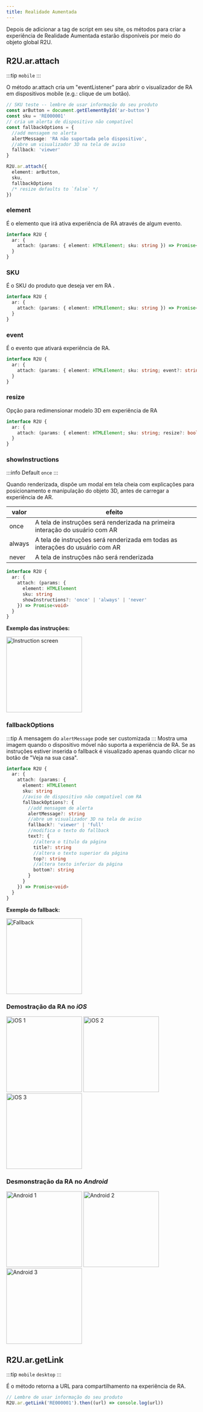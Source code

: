 ```yaml
---
title: Realidade Aumentada
---
```


Depois de adicionar a tag de script em seu site, os métodos para criar a experiência de Realidade Aumentada estarão disponíveis por meio do objeto global R2U.

## R2U.ar.attach

:::tip `mobile`
:::

O método ar.attach cria um "eventListener" para abrir o visualizador de RA em dispositivos mobile (e.g.: clique de um botão).

```typescript
// SKU teste -- lembre de usar informação do seu produto
const arButton = document.getElementById('ar-button')
const sku = 'RE000001'
// cria um alerta de dispositivo não compatível
const fallbackOptions = {
  //add mensagem no alerta
  alertMessage: 'RA não suportada pelo dispositivo',
  //abre um visualizador 3D na tela de aviso
  fallback: 'viewer'
}

R2U.ar.attach({
  element: arButton,
  sku,
  fallbackOptions
  /* resize defaults to `false` */
})
```

### element

É o elemento que irá ativa experiência de RA através de algum evento.

```typescript
interface R2U {
  ar: {
    attach: (params: { element: HTMLElement; sku: string }) => Promise<void>
  }
}
```

### SKU

É o SKU do produto que deseja ver em RA .

```typescript
interface R2U {
  ar: {
    attach: (params: { element: HTMLElement; sku: string }) => Promise<void>
  }
}
```

### event

É o evento que ativará experiência de RA.

```typescript
interface R2U {
  ar: {
    attach: (params: { element: HTMLElement; sku: string; event?: string }) => Promise<void>
  }
}
```

### resize

Opção para redimensionar modelo 3D em experiência de RA

```typescript
interface R2U {
  ar: {
    attach: (params: { element: HTMLElement; sku: string; resize?: boolean }) => Promise<void>
  }
}
```

### showInstructions

:::info Default `once`
:::

Quando renderizada, dispõe um modal em tela cheia com explicações para posicionamento e manipulação do objeto 3D, antes de carregar a experiência de AR.

| valor  | efeito                                                                         |
| ------ | ------------------------------------------------------------------------------ |
| once   | A tela de instruções será renderizada na primeira interação do usuário com AR  |
| always | A tela de instruções será renderizada em todas as interações do usuário com AR |
| never  | A tela de instruções não será renderizada                                      |

<div >
<div >

```typescript
interface R2U {
  ar: {
    attach: (params: {
      element: HTMLElement
      sku: string
      showInstructions?: 'once' | 'always' | 'never'
    }) => Promise<void>
  }
}
```

</div>
<div>
<strong> Exemplo das instruções: </strong>

<p float="left">
  <img src="https://sdk.r2u.io/documentation/instructions.png" title="Instruction screen" width="200"/>
</p>
</div>
</div>

### fallbackOptions

:::tip A mensagem do `alertMessage` pode ser customizada
:::
Mostra uma imagem quando o dispositivo móvel não suporta a experiência de RA. Se as instruções estiver inserida o fallback é visualizado apenas quando clicar no botão de "Veja na sua casa".

<div >
<div >

```typescript
interface R2U {
  ar: {
    attach: (params: {
      element: HTMLElement
      sku: string
      //aviso de dispositivo não compatível com RA
      fallbackOptions?: {
        //add mensagem de alerta
        alertMessage?: string
        //abre um visualizador 3D na tela de aviso
        fallback?: 'viewer' | 'full'
        //modifica o texto do fallback
        text?: {
          //altera o título da página
          title?: string
          //altera o texto superior da página
          top?: string
          //altera texto inferior da página
          bottom?: string
        }
      }
    }) => Promise<void>
  }
}
```

</div>
<div>
<strong> Exemplo do fallback: </strong>

<p float="left">
  <img src="https://storage.googleapis.com/r2u-sdk-bucket/documentation/fallback-pt.png" title="Fallback" width="200"/>
</p>
</div>

</div>

### Demostração da RA no _iOS_

<p float="left">
  <img src="https://scripts-ignition.real2u.com.br/real2u-integration/ios-1.png" title="iOS 1" width="200"/>
  <img src="https://scripts-ignition.real2u.com.br/real2u-integration/ios-2.png" title="iOS 2" width="200"/>
  <img src="https://scripts-ignition.real2u.com.br/real2u-integration/ios-3.png" title="iOS 3" width="200"/>
</p>

### Desmonstração da RA no _Android_

<p float="left">
  <img src="https://scripts-ignition.real2u.com.br/real2u-integration/android-1.png" title="Android 1" width="200"/>
  <img src="https://scripts-ignition.real2u.com.br/real2u-integration/android-2.png" title="Android 2" width="200"/>
  <img src="https://scripts-ignition.real2u.com.br/real2u-integration/android-3.png" title="Android 3" width="200"/>
</p>

## R2U.ar.getLink

:::tip `mobile` `desktop`
:::

É o método retorna a URL para compartilhamento na experiência de RA.

```typescript
// Lembre de usar informação do seu produto
R2U.ar.getLink('RE000001').then((url) => console.log(url))
```
